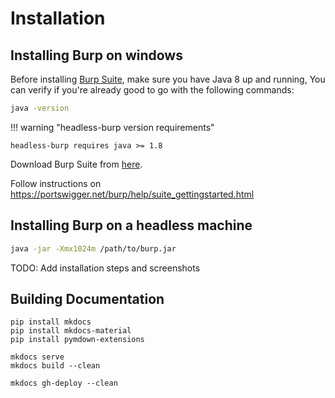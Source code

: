 
# Installation

## Installing Burp on windows

Before installing [Burp Suite], make sure you have Java 8 up and running, You can verify if you're already good to go with the following commands: 

```bash
java -version
```

!!! warning "headless-burp version requirements"

    headless-burp requires java >= 1.8

Download Burp Suite from [here](https://portswigger.net/burp/download.html "download").

Follow instructions on https://portswigger.net/burp/help/suite_gettingstarted.html

## Installing Burp on a headless machine

```bash
java -jar -Xmx1024m /path/to/burp.jar
```

TODO: Add installation steps and screenshots

[Burp Suite]: https://portswigger.net/burp/


## Building Documentation
```
pip install mkdocs
pip install mkdocs-material
pip install pymdown-extensions

mkdocs serve
mkdocs build --clean

mkdocs gh-deploy --clean
```